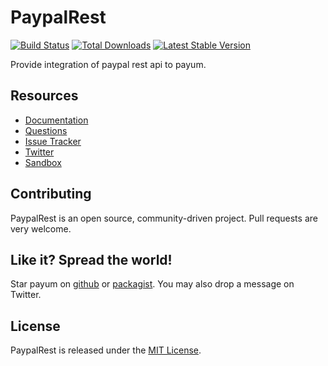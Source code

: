 # PaypalRest
[![Build Status](https://travis-ci.org/Payum/PaypalRest.png?branch=master)](https://travis-ci.org/Payum/PaypalRest)
[![Total Downloads](https://poser.pugx.org/payum/paypal-rest/d/total.png)](https://packagist.org/packages/payum/paypal-rest)
[![Latest Stable Version](https://poser.pugx.org/payum/paypal-rest/version.png)](https://packagist.org/packages/payum/paypal-rest)

Provide integration of paypal rest api to payum.

## Resources

* [Documentation](http://payum.forma-dev.com/documentation#PaypalRest)
* [Questions](http://stackoverflow.com/questions/tagged/payum)
* [Issue Tracker](https://github.com/Payum/Payum/issues)
* [Twitter](https://twitter.com/payumphp)
* [Sandbox](https://github.com/Skadabr/startPayum)

## Contributing

PaypalRest is an open source, community-driven project. Pull requests are very welcome.

## Like it? Spread the world!

Star payum on [github](https://github.com/Payum/PaypalRest) or [packagist](https://packagist.org/packages/payum/paypal-rest).
You may also drop a message on Twitter.

## License

PaypalRest is released under the [MIT License](LICENSE).
